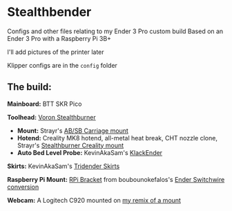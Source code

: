 # Stealthbender
 Configs and other files relating to my Ender 3 Pro custom build
Based on an Ender 3 Pro with a Raspberry Pi 3B+

I'll add pictures of the printer later

Klipper configs are in the `config` folder
 
## The build:

**Mainboard:** BTT SKR Pico

**Toolhead:** [Voron Stealthburner](https://vorondesign.com/voron_stealthburner)

 - **Mount:** Strayr's [AB/SB Carriage mount](https://github.com/strayr/voron-afterburner-ender3)
 - **Hotend:** Creality MK8 hotend, all-metal heat break, CHT nozzle clone, Strayr's [Stealthburner Creality mount](https://github.com/strayr/stealthburner_creality_edition)
 - **Auto Bed Level Probe:** KevinAkaSam's [KlackEnder](https://github.com/kevinakasam/KlackEnder-Probe)

**Skirts:** KevinAkaSam's [Tridender Skirts](https://github.com/kevinakasam/Tridender-Skirts)

**Raspberry Pi Mount:** [RPi Bracket](https://github.com/boubounokefalos/Ender_SW/blob/main/STLS/Electronics/RPi_bracket.stl) from boubounokefalos's [Ender Switchwire conversion](https://github.com/boubounokefalos/Ender_SW/)

**Webcam:** A Logitech C920 mounted on [my remix of a mount](https://www.printables.com/model/409369-mirrored-ender-3-prov2-rail-mounted-webcam-stand)